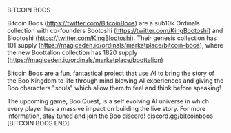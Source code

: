 BITCOIN BOOS

Bitcoin Boos (https://twitter.com/BitcoinBoos) are a sub10k Ordinals collection with co-founders Bootoshi (https://twitter.com/KingBootoshi) and Blootoshi (https://twitter.com/KingBlootoshi). Their genesis collection has 101 supply (https://magiceden.io/ordinals/marketplace/bitcoin-boos), where the new Boottalion collection has 1820 supply (https://magiceden.io/ordinals/marketplace/boottalion)

Bitcoin Boos are a fun, fantastical project that use AI to bring the story of the Boo Kingdom to life through mind blowing AI experiences and giving the Boo characters "souls" which allow them to feel and think before speaking!

The upcoming game, Boo Quest, is a self evolving AI universe in which every player has a massive impact on building the live story. For more information, stay tuned and join the Boo discord! discord.gg/bitcoinboos
[BITCOIN BOOS END]

